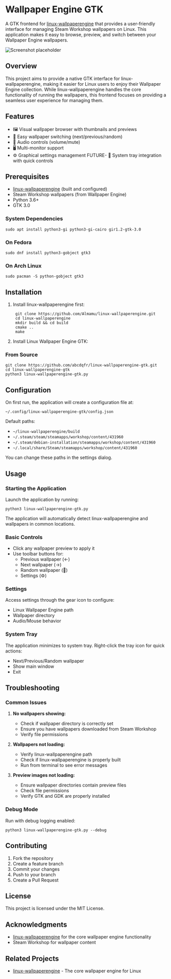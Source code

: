 # Wallpaper Engine GTK

A GTK frontend for [linux-wallpaperengine](https://github.com/Almamu/linux-wallpaperengine) that provides a user-friendly interface for managing Steam Workshop wallpapers on Linux. This application makes it easy to browse, preview, and switch between your Wallpaper Engine wallpapers.

![Screenshot placeholder]()

## Overview

This project aims to provide a native GTK interface for linux-wallpaperengine, making it easier for Linux users to enjoy their Wallpaper Engine collection. While linux-wallpaperengine handles the core functionality of running the wallpapers, this frontend focuses on providing a seamless user experience for managing them.

## Features

- 🖼️ Visual wallpaper browser with thumbnails and previews
- 🔄 Easy wallpaper switching (next/previous/random)
- 🎵 Audio controls (volume/mute)
- 🖥️ Multi-monitor support
- ⚙️ Graphical settings management
FUTURE- 🔧 System tray integration with quick controls

## Prerequisites

- [linux-wallpaperengine](https://github.com/Almamu/linux-wallpaperengine) (built and configured)
- Steam Workshop wallpapers (from Wallpaper Engine)
- Python 3.6+
- GTK 3.0

### System Dependencies

	sudo apt install python3-gi python3-gi-cairo gir1.2-gtk-3.0

### On Fedora

	sudo dnf install python3-gobject gtk3

### On Arch Linux

	sudo pacman -S python-gobject gtk3


## Installation

1. Install linux-wallpaperengine first:

		git clone https://github.com/Almamu/linux-wallpaperengine.git
		cd linux-wallpaperengine
		mkdir build && cd build
		cmake ..
		make

2. Install Linux Wallpaper Engine GTK:

### From Source

	git clone https://github.com/abcdqfr/linux-wallpaperengine-gtk.git
	cd linux-wallpaperengine-gtk
	python3 linux-wallpaperengine-gtk.py

## Configuration

On first run, the application will create a configuration file at:

    ~/.config/linux-wallpaperengine-gtk/config.json

Default paths:
  - `~/linux-wallpaperengine/build`
  - `~/.steam/steam/steamapps/workshop/content/431960`
  - `~/.steam/debian-installation/steamapps/workshop/content/431960`
  - `~/.local/share/Steam/steamapps/workshop/content/431960`

You can change these paths in the settings dialog.

## Usage

### Starting the Application

Launch the application by running:

    python3 linux-wallpaperengine-gtk.py

The application will automatically detect linux-wallpaperengine and wallpapers in common locations.

### Basic Controls

- Click any wallpaper preview to apply it
- Use toolbar buttons for:
  - Previous wallpaper (←)
  - Next wallpaper (→)
  - Random wallpaper (🔀)
  - Settings (⚙️)

### Settings

Access settings through the gear icon to configure:
- Linux Wallpaper Engine path
- Wallpaper directory
- Audio/Mouse behavior

### System Tray

The application minimizes to system tray. Right-click the tray icon for quick actions:
- Next/Previous/Random wallpaper
- Show main window
- Exit

## Troubleshooting

### Common Issues

1. **No wallpapers showing:**
   - Check if wallpaper directory is correctly set
   - Ensure you have wallpapers downloaded from Steam Workshop
   - Verify file permissions

2. **Wallpapers not loading:**
   - Verify linux-wallpaperengine path
   - Check if linux-wallpaperengine is properly built
   - Run from terminal to see error messages

3. **Preview images not loading:**
   - Ensure wallpaper directories contain preview files
   - Check file permissions
   - Verify GTK and GDK are properly installed

### Debug Mode

Run with debug logging enabled:

	python3 linux-wallpaperengine-gtk.py --debug

## Contributing

1. Fork the repository
2. Create a feature branch
3. Commit your changes
4. Push to your branch
5. Create a Pull Request

## License

This project is licensed under the MIT License.

## Acknowledgments

- [linux-wallpaperengine](https://github.com/Almamu/linux-wallpaperengine) for the core wallpaper engine functionality
- Steam Workshop for wallpaper content

## Related Projects

- [linux-wallpaperengine](https://github.com/Almamu/linux-wallpaperengine) - The core wallpaper engine for Linux
